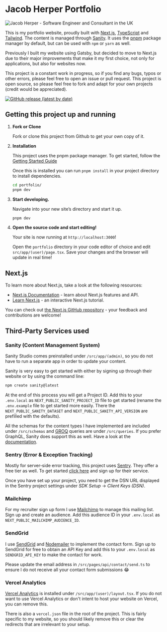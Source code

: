 # Jacob Herper Portfolio

![Jacob Herper - Software Engineer and Consultant in the UK](https://res.cloudinary.com/jacobherper/image/upload/v1681652673/website-2023.png)

This is my portfolio website, proudly built with [Next.js](https://nextjs.org/), [TypeScript](https://www.typescriptlang.org/) and [Tailwind](https://tailwindcss.com/). The content is managed through [Sanity](https://sanity.io/). It uses the [pnpm](https://pnpm.io/) package manager by default, but can be used with `npm` or `yarn` as well.

Previously I built my website using Gatsby, but decided to move to Next.js due to their major improvements that make it my first choice, not only for applications, but also for websites now.

This project is a constant work in progress, so if you find any bugs, typos or other errors, please feel free to open an issue or pull request. This project is open source, so please feel free to fork and adapt for your own projects (credit would be appreciated).

[![GitHub release (latest by date)](https://img.shields.io/github/v/release/jakeherp/portfolio)](https://github.com/jakeherp/portfolio/releases)

## Getting this project up and running

1.  **Fork or Clone**

    Fork or clone this project from Github to get your own copy of it.

1.  **Installation**

    This project uses the pnpm package manager. To get started, follow the [Getting Started Guide](https://pnpm.io/installation)

    Once this is installed you can run `pnpm install` in your project directory to install dependencies.

    ```sh
    cd portfolio/
    pnpm dev
    ```

1.  **Start developing.**

    Navigate into your new site’s directory and start it up.

    ```sh
    pnpm dev
    ```

1.  **Open the source code and start editing!**

    Your site is now running at `http://localhost:3000`!

    Open the `portfolio` directory in your code editor of choice and edit `src/app/(user)/page.tsx`. Save your changes and the browser will update in real time!

## Next.js

To learn more about Next.js, take a look at the following resources:

- [Next.js Documentation](https://nextjs.org/docs) - learn about Next.js features and API.
- [Learn Next.js](https://nextjs.org/learn) - an interactive Next.js tutorial.

You can check out [the Next.js GitHub repository](https://github.com/vercel/next.js/) - your feedback and contributions are welcome!

## Third-Party Services used

### Sanity (Content Management System)

Sanity Studio comes preinstalled under `/src/app/(admin)`, so you do not have to run a separate app in order to update your content.

Sanity is very easy to get started with either by signing up through their website or by using the command line:

```sh
npm create sanity@latest
```

At the end of this process you will get a Project ID. Add this to your `.env.local` as `NEXT_PUBLIC_SANITY_PROJECT_ID` file to get started (rename the `.env.example` file to get started more easily. There the `NEXT_PUBLIC_SANITY_DATASET` and `NEXT_PUBLIC_SANITY_API_VERSION` are prefilled with the defaults).

All the schemas for the content types I have implemented are included under `/src/schemas` and [GROQ](https://www.sanity.io/docs/groq) queries are under `/src/queries`. If you prefer GraphQL, Sanity does support this as well. Have a look at the [documentation](https://www.sanity.io/docs/graphql).

### Sentry (Error & Exception Tracking)

Mostly for server-side error tracking, this project uses [Sentry](https://docs.sentry.io/platforms/javascript/guides/nextjs/). They offer a free tier as well. To get started [click here](https://sentry.io/signup/) and sign up for their service.

Once you have set up your project, you need to get the DSN URL displayed in the Sentry project settings under _SDK Setup_ → _Client Keys (DSN)_.

### Mailchimp

For my recruiter sign up form I use [Mailchimp](http://eepurl.com/iphgxk) to manage this mailing list. Sign up and create an audience. Add this audience ID in your `.env.local` as `NEXT_PUBLIC_MAILCHIMP_AUDIENCE_ID`.

### SendGrid

I use [SendGrid](https://sendgrid.com/) and [Nodemailer](https://nodemailer.com/) to implement the contact form. Sign up to SendGrid for free to obtain an API Key and add this to your `.env.local` as `SENDGRID_API_KEY` to make the contact for work.

Please update the email address in `/src/pages/api/contact/send.ts` to ensure I do not receive all your contact form submissions 😂

### Vercel Analytics

[Vercel Analytics](https://vercel.com/analytics) is installed under `/src/app/(user)/layout.tsx`. If you do not want to use Vercel Analytics or don't intent to host your website on Vercel, you can remove this.

There is also a `vercel.json` file in the root of the project. This is fairly specific to my website, so you should likely remove this or clear the redirects that are irrelevant to your setup.

